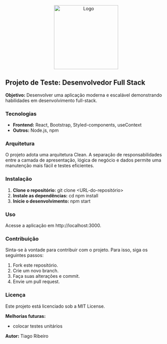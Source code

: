 <p align="center">
  <img src="https://www.lar.ind.br/wp-content/themes/lar-by-housecricket/images/logo.png" alt="Logo" width="200"/>
</p>

## Projeto de Teste: Desenvolvedor Full Stack

**Objetivo:** Desenvolver uma aplicação moderna e escalável demonstrando habilidades em desenvolvimento full-stack.

### Tecnologias
* **Frontend:** React, Bootstrap, Styled-components, useContext
* **Outros:** Node.js, npm

### Arquitetura
O projeto adota uma arquitetura Clean. A separação de responsabilidades entre a camada de apresentação, lógica de negócio e dados permite uma manutenção mais fácil e testes eficientes.

### Instalação
1. **Clone o repositório:**
   git clone <URL-do-repositório>
2. **Instale as dependências:**
   cd <nome-do-projeto>
   npm install
3. **Inicie o desenvolvimento:**
   npm start

### Uso
Acesse a aplicação em http://localhost:3000.

### Contribuição
Sinta-se à vontade para contribuir com o projeto. Para isso, siga os seguintes passos:
1. Fork este repositório.
2. Crie um novo branch.
3. Faça suas alterações e commit.
4. Envie um pull request.

### Licença
Este projeto está licenciado sob a MIT License.

**Melhorias futuras:**
* colocar testes unitários

**Autor:** Tiago Ribeiro
